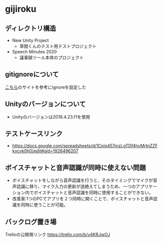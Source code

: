 # gijiroku

## ディレクトリ構造

-  New Unity Project
    - 草間くんのテスト用テストプロジェクト
- Speech Minutes 2020
    - 議事録ツール本体のプロジェクト

## gitignoreについて
[こちら](https://www.cg-method.com/unity-gitignore-setting/　 )のサイトを参考にignoreを設定した

## Unityのバージョンについて
- Unityのバージョンは2018.4.23.f1を使用

## テストケースリンク
- https://docs.google.com/spreadsheets/d/1Cpis457mzLgTDf4hvMrtnZZFkvcvk0h0/edit#gid=1926496207

## ボイスチャットと音声認識が同時に使えない問題
- ボイスチャットをしながら音声認識を行うと、そのタイミングでマイクが音声認識に移り、マイク入力の更新が途絶えてしまうため、一つのアプリケーション内でボイスチャットと音声認識を同時に使用することができない。
- 改善案:1つのPCでアプリを２つ同時に開くことで、ボイスチャットと音声認識を同時に使うことが可能。

## バックログ置き場
Trelloの公開用リンク
https://trello.com/b/v4KRJwOJ
